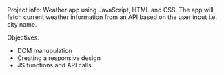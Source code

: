 Project info:
Weather app using JavaScript, HTML and CSS. The app will fetch current weather information from an API based on the user input i.e. city name. 

Objectives:
  - DOM manupulation
  - Creating a responsive design
  - JS functions and API calls

[//]: # (
It would be worth to add a section describing how to set up your app. 
It should contain a link to weather API docs describing where to get the API token from. and then where the key shoudld be pasted. 
It's also worth commiting the config.js file without the real key, but with a comment that this is the place to paste the key to.
)

[//]: # (Concider adding a screenshot of the app so that reviewers would see it without setting up the app. Bonus points if it's a gif showing the app in action.)
